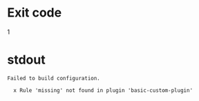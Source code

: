 # Exit code
1

# stdout
```
Failed to build configuration.

  x Rule 'missing' not found in plugin 'basic-custom-plugin'

```

